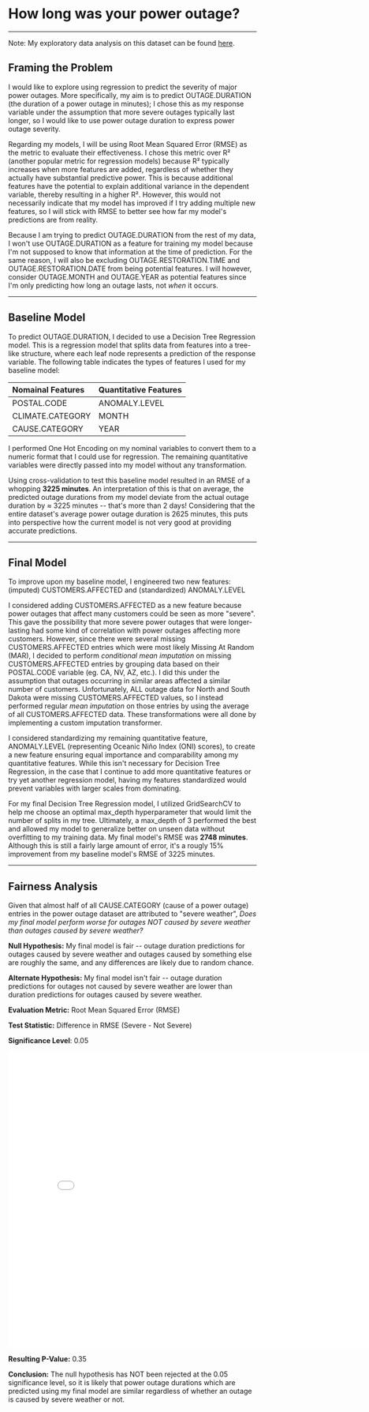 # How long was your power outage?


---
Note: My exploratory data analysis on this dataset can be found [here](https://www.youtube.com/watch?v=dQw4w9WgXcQ).

## Framing the Problem 

I would like to explore using regression to predict the severity of major power outages. More specifically, my aim is to predict OUTAGE.DURATION (the duration of a power outage in minutes); I chose this as my response variable under the assumption that more severe outages typically last longer, so I would like to use power outage duration to express power outage severity. 

Regarding my models, I will be using Root Mean Squared Error (RMSE) as the metric to evaluate their effectiveness. I chose this metric over R² (another popular metric for regression models) because R² typically increases when more features are added, regardless of whether they actually have substantial predictive power. This is because additional features have the potential to explain additional variance in the dependent variable, thereby resulting in a higher R². However, this would not necessarily indicate that my model has improved if I try adding multiple new features, so I will stick with RMSE to better see how far my model's predictions are from reality.

Because I am trying to predict OUTAGE.DURATION from the rest of my data, I won't use OUTAGE.DURATION as a feature for training my model because I'm not supposed to know that information at the time of prediction. For the same reason, I will also be excluding OUTAGE.RESTORATION.TIME and OUTAGE.RESTORATION.DATE from being potential features. I will however, consider OUTAGE.MONTH and OUTAGE.YEAR as potential features since I'm only predicting how long an outage lasts, not *when* it occurs.



---

## Baseline Model

To predict OUTAGE.DURATION, I decided to use a Decision Tree Regression model. This is a regression model that splits data from features into a tree-like structure, where each leaf node represents a prediction of the response variable. The following table indicates the types of features I used for my baseline model:

| Nomainal Features   | Quantitative Features   |
|:--------------------|:------------------------|
| POSTAL.CODE         | ANOMALY.LEVEL           |
| CLIMATE.CATEGORY    | MONTH                   |
| CAUSE.CATEGORY      | YEAR                    |

I performed One Hot Encoding on my nominal variables to convert them to a numeric format that I could use for regression. The remaining quantitative variables were directly passed into my model without any transformation.

Using cross-validation to test this baseline model resulted in an RMSE of a whopping **3225 minutes**. An interpretation of this is that on average, the predicted outage durations from my model deviate from the actual outage duration by ≈ 3225 minutes -- that's more than 2 days! Considering that the entire dataset's average power outage duration is 2625 minutes, this puts into perspective how the current model is not very good at providing accurate predictions. 



---

## Final Model

To improve upon my baseline model, I engineered two new features: (imputed) CUSTOMERS.AFFECTED and (standardized) ANOMALY.LEVEL

I considered adding CUSTOMERS.AFFECTED as a new feature because power outages that affect many customers could be seen as more "severe". This gave the possibility that more severe power outages that were longer-lasting had some kind of correlation with power outages affecting more customers. However, since there were several missing CUSTOMERS.AFFECTED entries which were most likely Missing At Random (MAR), I decided to perform *conditional mean imputation* on missing CUSTOMERS.AFFECTED entries by grouping data based on their POSTAL.CODE variable (eg. CA, NV, AZ, etc.). I did this  under the assumption that outages occurring in similar areas affected a similar number of customers. Unfortunately, ALL outage data for North and South Dakota were missing CUSTOMERS.AFFECTED values, so I instead performed regular *mean imputation* on those entries by using the average of all CUSTOMERS.AFFECTED data. These transformations were all done by implementing a custom imputation transformer.


I considered standardizing my remaining quantitative feature, ANOMALY.LEVEL (representing Oceanic Niño Index (ONI) scores), to create a new feature ensuring equal importance and comparability among my quantitative features. While this isn't necessary for Decision Tree Regression, in the case that I continue to add more quantitative features or try yet another regression model, having my features standardized would prevent variables with larger scales from dominating. 


For my final Decision Tree Regression model, I utilized GridSearchCV to help me choose an optimal max_depth hyperparameter that would limit the number of splits in my tree. Ultimately, a max_depth of 3 performed the best and allowed my model to generalize better on unseen data without overfitting to my training data. My final model's RMSE was **2748 minutes**. Although this is still a fairly large amount of error, it's a rougly 15% improvement from my baseline model's RMSE of 3225 minutes.



---

## Fairness Analysis

Given that almost half of all CAUSE.CATEGORY (cause of a power outage) entries in the power outage dataset are attributed to "severe weather", *Does my final model perform worse for outages NOT caused by severe weather than outages caused by severe weather?*

**Null Hypothesis:** My final model is fair -- outage duration predictions for outages caused by severe weather and outages caused by something else are roughly the same, and any differences are likely due to random chance.

**Alternate Hypothesis:** My final model isn't fair -- outage duration predictions for outages not caused by severe weather are lower than duration predictions for outages caused by severe weather.

**Evaluation Metric:** Root Mean Squared Error (RMSE)

**Test Statistic:** Difference in RMSE (Severe - Not Severe)

**Significance Level**: 0.05
<iframe src="ass/hyp.html" width=800 height=600 frameBorder=0></iframe>


**Resulting P-Value:** 0.35

**Conclusion:** The null hypothesis has NOT been rejected at the 0.05 significance level, so it is likely that power outage durations which are predicted using my final model are similar regardless of whether an outage is caused by severe weather or not. 





